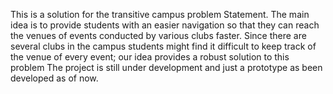 This is a solution for the transitive campus problem Statement.
The main idea is to provide students with an easier navigation so that they can reach the venues of events conducted by various clubs faster.
Since there are several clubs in the campus students might find it difficult to keep track of the venue of every event;  our idea provides a robust solution to this problem
The project is still under development and just a prototype as been developed as of now.
